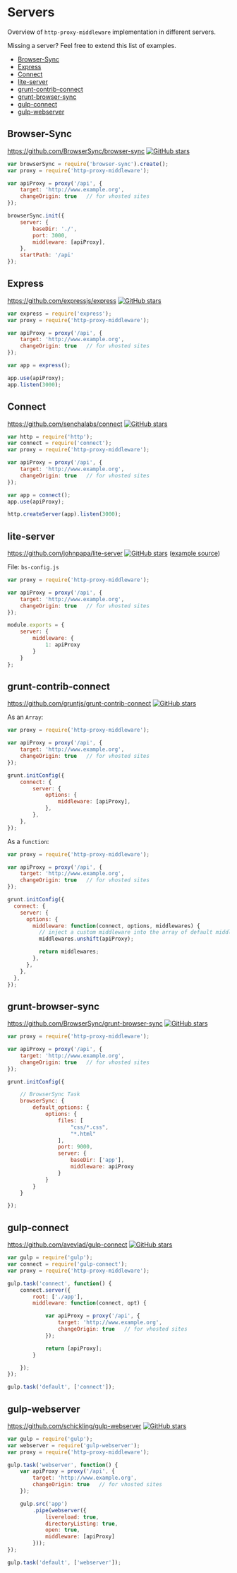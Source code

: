 # Servers

Overview of `http-proxy-middleware` implementation in different servers.

Missing a server? Feel free to extend this list of examples.

<!-- MarkdownTOC autolink=true bracket=round -->

- [Browser-Sync](#browser-sync)
- [Express](#express)
- [Connect](#connect)
- [lite-server](#lite-server)
- [grunt-contrib-connect](#grunt-contrib-connect)
- [grunt-browser-sync](#grunt-browser-sync)
- [gulp-connect](#gulp-connect)
- [gulp-webserver](#gulp-webserver)

<!-- /MarkdownTOC -->

## Browser-Sync 

https://github.com/BrowserSync/browser-sync
[![GitHub stars](https://img.shields.io/github/stars/BrowserSync/browser-sync.svg?style=social&label=Star)](https://github.com/BrowserSync/browser-sync)

```javascript
var browserSync = require('browser-sync').create();
var proxy = require('http-proxy-middleware');

var apiProxy = proxy('/api', {
    target: 'http://www.example.org',
    changeOrigin: true   // for vhosted sites
});

browserSync.init({
    server: {
        baseDir: './',
        port: 3000,
        middleware: [apiProxy],
    },
    startPath: '/api'
});

```

## Express

https://github.com/expressjs/express
[![GitHub stars](https://img.shields.io/github/stars/expressjs/express.svg?style=social&label=Star)](https://github.com/expressjs/express)

```javascript
var express = require('express');
var proxy = require('http-proxy-middleware');

var apiProxy = proxy('/api', {
    target: 'http://www.example.org',
    changeOrigin: true   // for vhosted sites
});

var app = express();

app.use(apiProxy);
app.listen(3000);
```

## Connect

https://github.com/senchalabs/connect
[![GitHub stars](https://img.shields.io/github/stars/senchalabs/connect.svg?style=social&label=Star)](https://github.com/senchalabs/connect)

```javascript
var http = require('http');
var connect = require('connect');
var proxy = require('http-proxy-middleware');

var apiProxy = proxy('/api', {
    target: 'http://www.example.org',
    changeOrigin: true   // for vhosted sites
});

var app = connect();
app.use(apiProxy);

http.createServer(app).listen(3000);
```

## lite-server

https://github.com/johnpapa/lite-server
[![GitHub stars](https://img.shields.io/github/stars/johnpapa/lite-server.svg?style=social&label=Star)](https://github.com/johnpapa/lite-server) ([example source](https://github.com/johnpapa/lite-server/issues/61#issuecomment-205997607))

File: `bs-config.js`

```javascript
var proxy = require('http-proxy-middleware');

var apiProxy = proxy('/api', {
    target: 'http://www.example.org',
    changeOrigin: true   // for vhosted sites
});

module.exports = {
    server: {
        middleware: {
            1: apiProxy
        }
    }
};
```

## grunt-contrib-connect

https://github.com/gruntjs/grunt-contrib-connect
[![GitHub stars](https://img.shields.io/github/stars/gruntjs/grunt-contrib-connect.svg?style=social&label=Star)](https://github.com/gruntjs/grunt-contrib-connect)

As an `Array`:
```javascript
var proxy = require('http-proxy-middleware');

var apiProxy = proxy('/api', {
    target: 'http://www.example.org',
    changeOrigin: true   // for vhosted sites
});

grunt.initConfig({
    connect: {
        server: {
            options: {
                middleware: [apiProxy],
            },
        },
    },
});
```

As a `function`:
```javascript
var proxy = require('http-proxy-middleware');

var apiProxy = proxy('/api', {
    target: 'http://www.example.org',
    changeOrigin: true   // for vhosted sites
});

grunt.initConfig({
  connect: {
    server: {
      options: {
        middleware: function(connect, options, middlewares) {
          // inject a custom middleware into the array of default middlewares
          middlewares.unshift(apiProxy);

          return middlewares;
        },
      },
    },
  },
});
```


## grunt-browser-sync

https://github.com/BrowserSync/grunt-browser-sync
[![GitHub stars](https://img.shields.io/github/stars/BrowserSync/grunt-browser-sync.svg?style=social&label=Star)](https://github.com/BrowserSync/grunt-browser-sync)


```javascript
var proxy = require('http-proxy-middleware');

var apiProxy = proxy('/api', {
    target: 'http://www.example.org',
    changeOrigin: true   // for vhosted sites
});

grunt.initConfig({

    // BrowserSync Task
    browserSync: {
        default_options: {
            options: {
                files: [
                    "css/*.css",
                    "*.html"
                ],
                port: 9000,
                server: {
                    baseDir: ['app'],
                    middleware: apiProxy
                }
            }
        }
    }

});
```

## gulp-connect

https://github.com/avevlad/gulp-connect
[![GitHub stars](https://img.shields.io/github/stars/avevlad/gulp-connect.svg?style=social&label=Star)](https://github.com/avevlad/gulp-connect)

```javascript
var gulp = require('gulp');
var connect = require('gulp-connect');
var proxy = require('http-proxy-middleware');

gulp.task('connect', function() {
    connect.server({
        root: ['./app'],
        middleware: function(connect, opt) {

            var apiProxy = proxy('/api', {
                target: 'http://www.example.org',
                changeOrigin: true   // for vhosted sites
            });

            return [apiProxy];
        }

    });
});

gulp.task('default', ['connect']);
```

## gulp-webserver

https://github.com/schickling/gulp-webserver
[![GitHub stars](https://img.shields.io/github/stars/schickling/gulp-webserver.svg?style=social&label=Star)](https://github.com/schickling/gulp-webserver)

```javascript
var gulp = require('gulp');
var webserver = require('gulp-webserver');
var proxy = require('http-proxy-middleware');

gulp.task('webserver', function() {
    var apiProxy = proxy('/api', {
        target: 'http://www.example.org',
        changeOrigin: true   // for vhosted sites
    });

    gulp.src('app')
        .pipe(webserver({
            livereload: true,
            directoryListing: true,
            open: true,
            middleware: [apiProxy]
        }));
});

gulp.task('default', ['webserver']);
```
